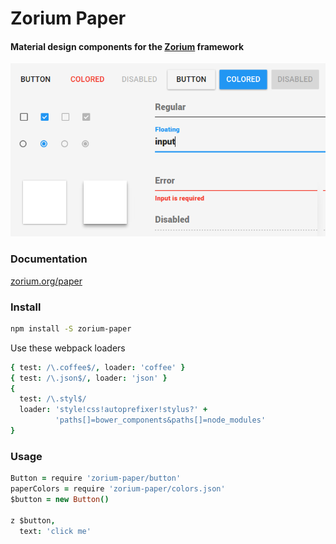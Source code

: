 # Zorium Paper

#### Material design components for the [Zorium](https://zorium.org) framework

![material design components](./images/example.png)

### Documentation

[zorium.org/paper](https://zorium.org/paper)

### Install

```bash
npm install -S zorium-paper
```

Use these webpack loaders

```coffee
{ test: /\.coffee$/, loader: 'coffee' }
{ test: /\.json$/, loader: 'json' }
{
  test: /\.styl$/
  loader: 'style!css!autoprefixer!stylus?' +
          'paths[]=bower_components&paths[]=node_modules'
}
```

### Usage

```coffee
Button = require 'zorium-paper/button'
paperColors = require 'zorium-paper/colors.json'
$button = new Button()

z $button,
  text: 'click me'
```
